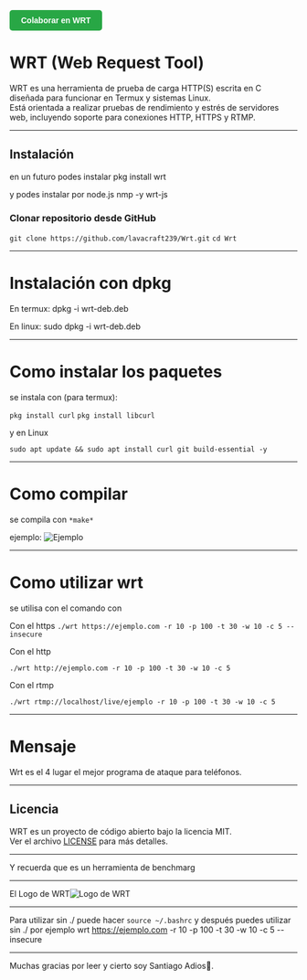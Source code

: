 <a href="https://github.com/lavacraft239/wrt/fork" target="_blank" style="
    display: inline-block;
    padding: 10px 20px;
    background-color: #28a745;
    color: white;
    font-weight: bold;
    text-decoration: none;
    border-radius: 5px;
    font-family: Arial, sans-serif;
    ">
  Colaborar en WRT
</a>

# WRT (Web Request Tool)

WRT es una herramienta de prueba de carga HTTP(S) escrita en C diseñada para funcionar en Termux y sistemas Linux.  
Está orientada a realizar pruebas de rendimiento y estrés de servidores web, incluyendo soporte para conexiones HTTP, HTTPS y RTMP.

---

## Instalación

en un futuro podes instalar pkg install wrt

y podes instalar por node.js nmp -y wrt-js

### Clonar repositorio desde GitHub

```git clone https://github.com/lavacraft239/Wrt.git```
```cd Wrt```

---

# Instalación con dpkg

En termux:
dpkg -i wrt-deb.deb

En linux:
sudo dpkg -i wrt-deb.deb

---
# Como instalar los paquetes

se instala con (para termux):

```pkg install curl```
```pkg install libcurl```

y en Linux

```sudo apt update && sudo apt install curl git build-essential -y```

---

# Como compilar

se compila con ```*make*```

 ejemplo:
 ![Ejemplo](Screenshot_20250705_163946_Termux.jpg)
 
---

# Como utilizar wrt

se utilisa con el comando con

Con el https
```./wrt https://ejemplo.com -r 10 -p 100 -t 30 -w 10 -c 5 --insecure```

Con el http

```./wrt http://ejemplo.com -r 10 -p 100 -t 30 -w 10 -c 5```

Con el rtmp

```./wrt rtmp://localhost/live/ejemplo -r 10 -p 100 -t 30 -w 10 -c 5```

---

# Mensaje

Wrt es el 4 lugar el mejor programa de ataque para teléfonos.

---

## Licencia

WRT es un proyecto de código abierto bajo la licencia MIT.  
Ver el archivo [LICENSE](LICENSE) para más detalles.

---

Y recuerda que es un herramienta de benchmarg

---

El Logo de WRT![Logo de WRT](Wrt.png)

---

Para utilizar sin ./ puede hacer ```source ~/.bashrc``` y después puedes utilizar sin ./ por ejemplo wrt https://ejemplo.com -r 10 -p 100 -t 30 -w 10 -c 5 --insecure

---

Muchas gracias por leer y cierto soy Santiago Adios🤗.
